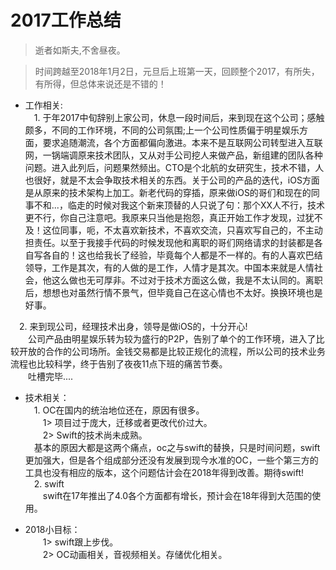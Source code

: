 # 2017工作总结
> 逝者如斯夫,不舍昼夜。

> 时间跨越至2018年1月2日，元旦后上班第一天，回顾整个2017，有所失，有所得，但总体来说还是不错的！

- 工作相关:</br>
&emsp;1. 于年2017中旬辞别上家公司，休息一段时间后，来到现在这个公司；感触颇多，不同的工作环境，不同的公司氛围;上一个公司性质偏于明星娱乐方面，要求追随潮流，各个方面都偏向激进。本来不是互联网公司转型进入互联网，一锅端调原来技术团队，又从对手公司挖人来做产品，新组建的团队各种问题。进入此列后，问题果然频出。CTO是个北航的女研究生，技术不错，人也很好，就是不太会争取技术相关的东西。关于公司的产品的迭代，iOS方面是从原来的技术架构上加工。新老代码的穿插，原来做iOS的哥们和现在的同事不和...，临走的时候对我这个新来顶替的人只说了句：那个XX人不行，技术更不行，你自己注意吧。我原来只当他是抱怨，真正开始工作才发现，过犹不及！这位同事，呃，不太喜欢新技术，不喜欢交流，只喜欢写自己的，不主动担责任。以至于我接手代码的时候发现他和离职的哥们网络请求的封装都是各自写各自的！这也给我长了经验，毕竟每个人都是不一样的。有的人喜欢巴结领导，工作是其次，有的人做的是工作，人情才是其次。中国本来就是人情社会，他这么做也无可厚非。不过对于技术方面这么做，我是不太认同的。离职后，想想也对虽然行情不景气，但毕竟自己在这心情也不太好。换换环境也是好事。</br>

&emsp;2. 来到现公司，经理技术出身，领导是做iOS的，十分开心!</br> 
&emsp;&emsp;公司产品由明星娱乐转为较为盛行的P2P，告别了单个的工作环境，进入了比较开放的合作的公司场所。金钱交易都是比较正规化的流程，所以公司的技术业务流程也比较科学，终于告别了夜夜11点下班的痛苦节奏。</br>
&emsp;&emsp;吐槽完毕....
  
- 技术相关：</br>
&emsp;1. OC在国内的统治地位还在，原因有很多。  
&emsp;&emsp;1> 项目过于庞大，迁移或者更改代价过大。</br>
&emsp;&emsp;2> Swift的技术尚未成熟。</br>
&emsp;基本的原因大都是这两个痛点，oc之与swift的替换，只是时间问题，swift更加强大，但是各个组成部分还没有发展到现今水准的OC，一些个第三方的工具也没有相应的版本，这个问题估计会在2018年得到改善。期待swift!</br>
&emsp;2. swift </br>
&emsp;&emsp;swift在17年推出了4.0各个方面都有增长，预计会在18年得到大范围的使用。
 
- 2018小目标：</br>
&emsp;&emsp;1> swift跟上步伐。</br>
&emsp;&emsp;2> OC动画相关，音视频相关。存储优化相关。
